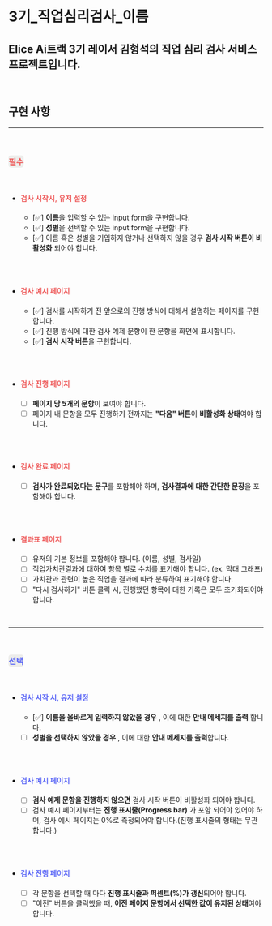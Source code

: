 <h1>3기_직업심리검사_이름</h1>

## Elice Ai트랙 3기 레이서 김형석의 직업 심리 검사 서비스 프로젝트입니다.

</br>

## 구현 사항

---

<br/>

<h3 style="color:#EE5757; border-radius:5px; display:inline-block; background-color:#EDEDEB; font-weight: 600;">필수</h3>

- <h4 style="color:#EE5757; display:inline-block; font-weight: 600;">검사 시작시, 유저 설정</h4>

  - [✅] **이름**을 입력할 수 있는 input form을 구현합니다.
  - [✅] **성별**을 선택할 수 있는 input form을 구현합니다.
  - [✅] 이름 혹은 성별을 기입하지 않거나 선택하지 않을 경우 **검사 시작 버튼이 비활성화** 되어야 합니다.

<br/>

- <h4 style="color:#EE5757; display:inline-block; font-weight: 600;">검사 예시 페이지</h4>

  - [✅] 검사를 시작하기 전 앞으로의 진행 방식에 대해서 설명하는 페이지를 구현합니다.
  - [✅] 진행 방식에 대한 검사 예제 문항이 한 문항을 화면에 표시합니다.
  - [✅] **검사 시작 버튼**을 구현합니다.

<br/>

- <h4 style="color:#EE5757; display:inline-block; font-weight: 600;">검사 진행 페이지</h4>

  - [ ] **페이지 당 5개의 문항**이 보여야 합니다.
  - [ ] 페이지 내 문항을 모두 진행하기 전까지는 **"다음" 버튼**이 **비활성화 상태**여야 합니다.

<br/>

- <h4 style="color:#EE5757; display:inline-block; font-weight: 600;">검사 완료 페이지</h4>

  - [ ] **검사가 완료되었다는 문구**를 포함해야 하며, **검사결과에 대한 간단한 문장**을 포함해야 합니다.

<br/>

- <h4 style="color:#EE5757; display:inline-block; font-weight: 600;">결과표 페이지</h4>

  - [ ] 유저의 기본 정보를 포함해야 합니다. (이름, 성별, 검사일)
  - [ ] 직업가치관결과에 대하여 항목 별로 수치를 표기해야 합니다. (ex. 막대 그래프)
  - [ ] 가치관과 관련이 높은 직업을 결과에 따라 분류하여 표기해야 합니다.
  - [ ] "다시 검사하기" 버튼 클릭 시, 진행했던 항목에 대한 기록은 모두 초기화되어야 합니다.

<br/>

---

<br/>

<h3 style="color:#5662F6; border-radius:5px; display:inline-block; background-color:#EDEDEB; font-weight: 600;">선택</h3>

- <h4 style="color:#5662F6; display:inline-block; font-weight: 600;">검사 시작 시, 유저 설정</h4>

  - [✅] **이름을 올바르게 입력하지 않았을 경우** , 이에 대한 **안내 메세지를 출력** 합니다.
  - [ ] **성별을 선택하지 않았을 경우** , 이에 대한 **안내 메세지를 출력**합니다.

<br/>

- <h4 style="color:#5662F6; display:inline-block; font-weight: 600;">검사 예시 페이지</h4>

  - [ ] **검사 예제 문항을 진행하지 않으면** 검사 시작 버튼이 비활성화 되어야 합니다.
  - [ ] 검사 예시 페이지부터는 **진행 표시줄(Progress bar)** 가 포함 되어야 있어야 하며, 검사 예시 페이지는 0%로 측정되어야 합니다.(진행 표시줄의 형태는 무관합니다.)

<br/>

- <h4 style="color:#5662F6; display:inline-block; font-weight: 600;">검사 진행 페이지</h4>

  - [ ] 각 문항을 선택할 때 마다 **진행 표시줄과 퍼센트(%)가 갱신**되어야 합니다.
  - [ ] "이전" 버튼을 클릭했을 때, **이전 페이지 문항에서 선택한 값이 유지된 상태**여야 합니다.
